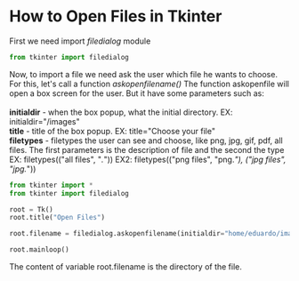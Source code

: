 # How to Open Files in Tkinter #

First we need import *filedialog* module
~~~python
from tkinter import filedialog
~~~

Now, to import a file we need ask the user which file he wants to choose. For this, let's call a function *askopenfilename()* 
The function askopenfile will open a box screen for the user. But it have some parameters such as:
<br>
<br>
**initialdir** - when the box popup, what the initial directory. EX: initialdir="/images"
<br>
**title** - title of the box popup. EX: title="Choose your file"
<br>
**filetypes** - filetypes the user can see and choose, like png, jpg, gif, pdf, all files. The first parameters is the description of file and the second the type EX: filetypes(("all files", "*.*"))
EX2: filetypes(("png files", "png.*"), ("jpg files", "jpg.*"))

~~~python
from tkinter import *
from tkinter import filedialog

root = Tk()
root.title("Open Files")

root.filename = filedialog.askopenfilename(initialdir="home/eduardo/imagens", title="Choose your file", filetypes=[("all files", "*.*"])

root.mainloop()
~~~

The content of variable root.filename is the directory of the file.
